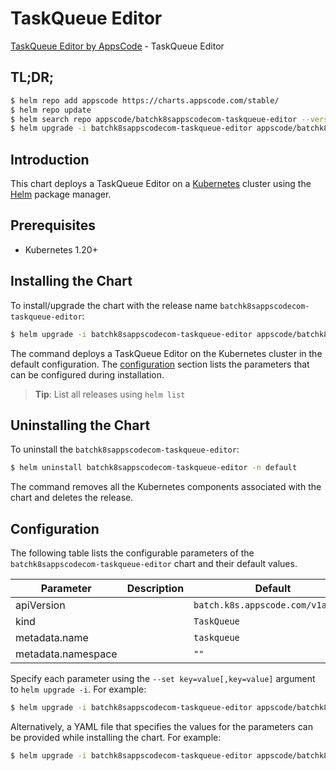 # TaskQueue Editor

[TaskQueue Editor by AppsCode](https://appscode.com) - TaskQueue Editor

## TL;DR;

```bash
$ helm repo add appscode https://charts.appscode.com/stable/
$ helm repo update
$ helm search repo appscode/batchk8sappscodecom-taskqueue-editor --version=v0.26.0
$ helm upgrade -i batchk8sappscodecom-taskqueue-editor appscode/batchk8sappscodecom-taskqueue-editor -n default --create-namespace --version=v0.26.0
```

## Introduction

This chart deploys a TaskQueue Editor on a [Kubernetes](http://kubernetes.io) cluster using the [Helm](https://helm.sh) package manager.

## Prerequisites

- Kubernetes 1.20+

## Installing the Chart

To install/upgrade the chart with the release name `batchk8sappscodecom-taskqueue-editor`:

```bash
$ helm upgrade -i batchk8sappscodecom-taskqueue-editor appscode/batchk8sappscodecom-taskqueue-editor -n default --create-namespace --version=v0.26.0
```

The command deploys a TaskQueue Editor on the Kubernetes cluster in the default configuration. The [configuration](#configuration) section lists the parameters that can be configured during installation.

> **Tip**: List all releases using `helm list`

## Uninstalling the Chart

To uninstall the `batchk8sappscodecom-taskqueue-editor`:

```bash
$ helm uninstall batchk8sappscodecom-taskqueue-editor -n default
```

The command removes all the Kubernetes components associated with the chart and deletes the release.

## Configuration

The following table lists the configurable parameters of the `batchk8sappscodecom-taskqueue-editor` chart and their default values.

|     Parameter      | Description |                   Default                    |
|--------------------|-------------|----------------------------------------------|
| apiVersion         |             | <code>batch.k8s.appscode.com/v1alpha1</code> |
| kind               |             | <code>TaskQueue</code>                       |
| metadata.name      |             | <code>taskqueue</code>                       |
| metadata.namespace |             | <code>""</code>                              |


Specify each parameter using the `--set key=value[,key=value]` argument to `helm upgrade -i`. For example:

```bash
$ helm upgrade -i batchk8sappscodecom-taskqueue-editor appscode/batchk8sappscodecom-taskqueue-editor -n default --create-namespace --version=v0.26.0 --set apiVersion=batch.k8s.appscode.com/v1alpha1
```

Alternatively, a YAML file that specifies the values for the parameters can be provided while
installing the chart. For example:

```bash
$ helm upgrade -i batchk8sappscodecom-taskqueue-editor appscode/batchk8sappscodecom-taskqueue-editor -n default --create-namespace --version=v0.26.0 --values values.yaml
```
